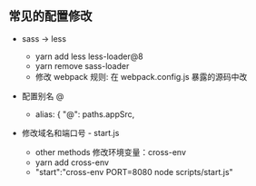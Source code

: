 ## 常见的配置修改

- sass -> less
  - yarn add less less-loader@8
  - yarn remove sass-loader
  - 修改 webpack 规则: 在 webpack.config.js 暴露的源码中改
- 配置别名 @

  - alias: {
    "@": paths.appSrc,

- 修改域名和端口号 - start.js
  - other methods 修改环境变量：cross-env
  - yarn add cross-env
  - "start":"cross-env PORT=8080 node scripts/start.js"
